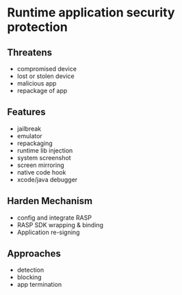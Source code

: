 # Runtime application security protection

## Threatens
  - compromised device
  - lost or stolen device
  - malicious app
  - repackage of app

## Features
  - jailbreak
  - emulator
  - repackaging
  - runtime lib injection
  - system screenshot
  - screen mirroring
  - native code hook
  - xcode/java debugger

## Harden Mechanism
  - config and integrate RASP
  - RASP SDK wrapping & binding
  - Application re-signing


## Approaches
  - detection
  - blocking
  - app termination


